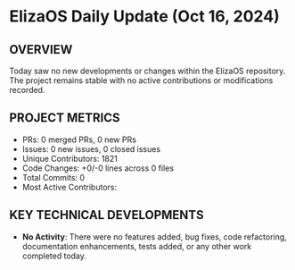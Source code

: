 # ElizaOS Daily Update (Oct 16, 2024)

## OVERVIEW 
Today saw no new developments or changes within the ElizaOS repository. The project remains stable with no active contributions or modifications recorded.

## PROJECT METRICS
- PRs: 0 merged PRs, 0 new PRs
- Issues: 0 new issues, 0 closed issues
- Unique Contributors: 1821
- Code Changes: +0/-0 lines across 0 files
- Total Commits: 0
- Most Active Contributors: 

## KEY TECHNICAL DEVELOPMENTS
- **No Activity**: There were no features added, bug fixes, code refactoring, documentation enhancements, tests added, or any other work completed today.